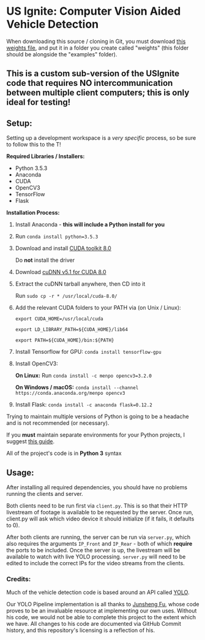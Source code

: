 # US Ignite: Computer Vision Aided Vehicle Detection

When downloading this source / cloning in Git, you must download [this weights file](https://drive.google.com/open?id=0B_IDNqlxDXtKdUw0SEFqNFFlZHM), and put it in a folder you create called "weights" (this folder should be alongside the "examples" folder).

## This is a custom sub-version of the USIgnite code that requires NO intercommunication between multiple client computers; this is only ideal for **testing**!


## Setup:

Setting up a development workspace is a _very specific_ process, so be sure to follow this to the T!

**Required Libraries / Installers:**

- Python 3.5.3
- Anaconda
- CUDA
- OpenCV3
- TensorFlow
- Flask

**Installation Process:**

1. Install Anaconda - **this will include a Python install for you**
2. Run `conda install python=3.5.3`
3. Download and install [CUDA toolkit 8.0](https://developer.nvidia.com/cuda-downloads)

    Do **not** install the driver
4. Download [cuDNN v5.1 for CUDA 8.0](https://developer.nvidia.com/rdp/form/cudnn-download-survey)
5. Extract the cuDNN tarball anywhere, then CD into it

    Run `sudo cp -r * /usr/local/cuda-8.0/`
6. Add the relevant CUDA folders to your PATH via (on Unix / Linux):

    `export CUDA_HOME=/usr/local/cuda`

    `export LD_LIBRARY_PATH=${CUDA_HOME}/lib64`

    `export PATH=${CUDA_HOME}/bin:${PATH}`
7. Install Tensorflow for GPU: `conda install tensorflow-gpu`

8. Install OpenCV3:

    **On Linux:** Run `conda install -c menpo opencv3=3.2.0`

    **On Windows / macOS:** `conda install --channel https://conda.anaconda.org/menpo opencv3`

9. Install Flask: `conda install -c anaconda flask=0.12.2`

Trying to maintain multiple versions of Python is going to be a headache and is not recommended (or necessary).

If you **must** maintain separate environments for your Python projects, I suggest [this guide](https://conda.io/docs/using/envs.html).

All of the project's code is in **Python 3** syntax


## Usage:

After installing all required dependencies, you should have no problems running the clients and server.

Both clients need to be run first via `client.py`. This is so that their HTTP livestream of footage is available to be requested by the server. Once run, client.py will ask which video device it should initialize (if it fails, it defaults to 0).

After both clients are running, the server can be run via `server.py`, which also requires the arguments `IP_Front` and `IP_Rear` - both of which **require** the ports to be included. Once the server is up, the livestream will be available to watch with live YOLO processing. `server.py` will need to be edited to include the correct IPs for the video streams from the clients.


### Credits:

Much of the vehicle detection code is based around an API called [YOLO](https://pjreddie.com/darknet/yolo/).

Our YOLO Pipeline implementation is all thanks to [Junsheng Fu](https://github.com/JunshengFu/autonomous-driving-vehicle-detection), whose code proves to be an invaluable resource at implementing our own uses. Without his code, we would not be able to complete this project to the extent which we have. All changes to his code are documented via GitHub Commit history, and this repository's licensing is a reflection of his.
